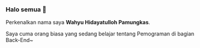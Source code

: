 <!-- ### Hi there 👋 -->

<!--
**Stazyu/Stazyu** is a ✨ _special_ ✨ repository because its `README.md` (this file) appears on your GitHub profile.

Here are some ideas to get you started:

- 🔭 I’m currently working on ...
- 🌱 I’m currently learning ...
- 👯 I’m looking to collaborate on ...
- 🤔 I’m looking for help with ...
- 💬 Ask me about ...
- 📫 How to reach me: ...
- 😄 Pronouns: ...
- ⚡ Fun fact: ...
-->

### Halo semua 👋 

Perkenalkan nama saya **Wahyu Hidayatulloh Pamungkas**.

Saya cuma orang biasa yang sedang belajar tentang Pemograman di bagian Back-End~
